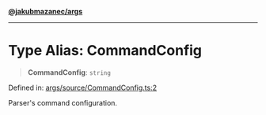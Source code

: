 [**@jakubmazanec/args**](../README.md)

---

# Type Alias: CommandConfig

> **CommandConfig**: `string`

Defined in:
[args/source/CommandConfig.ts:2](https://github.com/jakubmazanec/tools/blob/40ba1fb8bbde716fbe797d7886fffe14521e098a/packages/args/source/CommandConfig.ts#L2)

Parser's command configuration.
